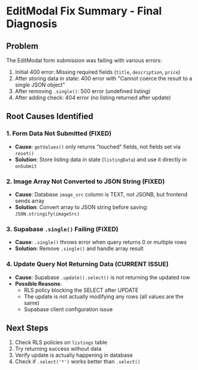 # EditModal Fix Summary - Final Diagnosis

## Problem
The EditModal form submission was failing with various errors:
1. Initial 400 error: Missing required fields (`title`, `description`, `price`)
2. After storing data in state: 400 error with "Cannot coerce the result to a single JSON object"
3. After removing `.single()`: 500 error (undefined listing)
4. After adding check: 404 error (no listing returned after update)

## Root Causes Identified

### 1. Form Data Not Submitted (FIXED)
- **Cause**: `getValues()` only returns "touched" fields, not fields set via `reset()`
- **Solution**: Store listing data in state (`listingData`) and use it directly in `onSubmit`

### 2. Image Array Not Converted to JSON String (FIXED)
- **Cause**: Database `image_src` column is TEXT, not JSONB, but frontend sends array
- **Solution**: Convert array to JSON string before saving: `JSON.stringify(imageSrc)`

### 3. Supabase `.single()` Failing (FIXED)
- **Cause**: `.single()` throws error when query returns 0 or multiple rows
- **Solution**: Remove `.single()` and handle array result

### 4. Update Query Not Returning Data (CURRENT ISSUE)
- **Cause**: Supabase `.update().select()` is not returning the updated row
- **Possible Reasons**:
  - RLS policy blocking the SELECT after UPDATE
  - The update is not actually modifying any rows (all values are the same)
  - Supabase client configuration issue

## Next Steps
1. Check RLS policies on `listings` table
2. Try returning success without data
3. Verify update is actually happening in database
4. Check if `.select('*')` works better than `.select()`

